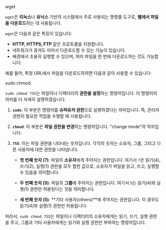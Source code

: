 wget


`wget`은 **리눅스**나 **유닉스** 기반의 시스템에서 주로 사용되는 명령줄 도구로, **웹에서 파일을 다운로드**하는 데 사용됩니다. 

`wget`은 다음과 같은 특징이 있습니다:
- **HTTP, HTTPS, FTP** 같은 프로토콜을 지원합니다.
- 네트워크가 끊겨도 이어서 다운로드할 수 있는 기능이 있습니다.
- 배경에서 조용히 실행할 수 있으며, 여러 파일을 한 번에 다운로드하는 것도 가능합니다.

예를 들어, 특정 URL에서 파일을 다운로드하려면 다음과 같이 사용할 수 있습니다:



sudo chmod



`sudo chmod 755`는 파일이나 디렉터리의 **권한을 설정**하는 명령어입니다. 이 명령어의 의미를 더 자세히 설명하겠습니다.

1. **`sudo`**: 이 부분은 명령어를 **슈퍼유저 권한**으로 실행하겠다는 의미입니다. 즉, 관리자 권한이 필요한 작업을 수행할 때 사용됩니다.

2. **`chmod`**: 이 부분은 **파일 권한을 변경**하는 명령어입니다. "change mode"의 약자입니다.

3. **`755`**: 이는 파일 권한을 나타내는 숫자입니다. 각각의 숫자는 소유자, 그룹, 그리고 다른 사용자에 대한 권한을 나타냅니다.

   - **첫 번째 숫자 (7)**: 파일의 **소유자**에게 주어지는 권한입니다. 여기서 `7`은 읽기(4), 쓰기(2), 실행(1) 권한을 모두 합한 값으로, 소유자가 파일을 읽고, 쓰고, 실행할 수 있음을 의미합니다.
   
   - **두 번째 숫자 (5)**: 파일의 **그룹**에 주어지는 권한입니다. 여기서 `5`는 읽기(4)와 실행(1) 권한만 허용된다는 것을 의미합니다.
   
   - **세 번째 숫자 (5)**: **기타 사용자(others)**에 주어지는 권한입니다. 이 경우도 읽기(4)와 실행(1) 권한만 허용됩니다.

따라서, `sudo chmod 755`는 파일이나 디렉터리의 소유자에게는 읽기, 쓰기, 실행 권한을 주고, 그룹과 기타 사용자에게는 읽기와 실행 권한만 부여하는 명령어입니다.




